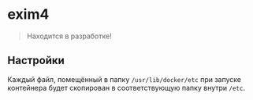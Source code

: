 # exim4

> Находится в разработке!

## Настройки

Каждый файл, помещённый в папку `/usr/lib/docker/etc` при запуске контейнера будет скопирован в
соответствующую папку внутри `/etc`.
